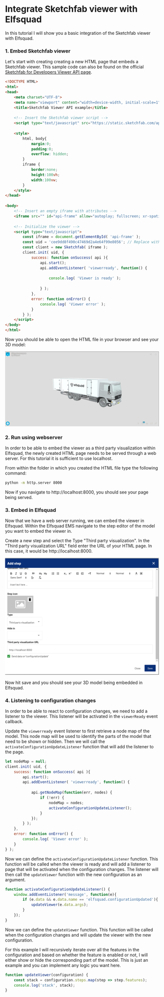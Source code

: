 # Integrate Sketchfab viewer with Elfsquad

In this tutorial I will show you a basic integration of the Sketchfab viewer with Elfsquad.

### 1. Embed Sketchfab viewer
Let's start with creating creating a new HTML page that embeds a Sketchfab viewer. This sample code can also be found on the official [Sketchfab for Developers Viewer API page](https://sketchfab.com/developers/viewer).
```html
<!DOCTYPE HTML>
<html>
<head>
    <meta charset="UTF-8">
    <meta name="viewport" content="width=device-width, initial-scale=1">
    <title>Sketchfab Viewer API example</title>

    <!-- Insert the Sketchfab viewer script -->
    <script type="text/javascript" src="https://static.sketchfab.com/api/sketchfab-viewer-1.12.1.js"></script>

    <style>
        html, body{
            margin:0;
            padding:0;
            overflow: hidden;
        }
        iframe {
            border:none;
            height:100vh;
            width:100vw;
        }
    </style>
</head>

<body>
    <!-- Insert an empty iframe with attributes -->
    <iframe src="" id="api-frame" allow="autoplay; fullscreen; xr-spatial-tracking" xr-spatial-tracking execution-while-out-of-viewport execution-while-not-rendered web-share allowfullscreen mozallowfullscreen="true" webkitallowfullscreen="true"></iframe>

    <!-- Initialize the viewer -->
    <script type="text/javascript">
        const iframe = document.getElementById( 'api-frame' );
        const uid = 'cee9dd8f490c47469d2a4e64f99e8056'; // Replace with the ID of your model.
        const client = new Sketchfab( iframe );
        client.init( uid, {
            success: function onSuccess( api ){
                api.start();
                api.addEventListener( 'viewerready', function() {

                    console.log( 'Viewer is ready' );

                } );
            },
            error: function onError() {
                console.log( 'Viewer error' );
            }
        } );
    </script>
</body>
</html>
```

Now you should be able to open the HTML file in your browser and see your 3D model:

![Screenshot 1](assets/screenshot-1.png)

### 2. Run using webserver
In order to be able to embed the viewer as a third party visualization within Elfsquad, the newly created HTML page needs to be served through a web server. For this tutorial it is sufficient to use localhost.

From within the folder in which you created the HTML file type the following command:
```bash
python -m http.server 8000
```

Now if you navigate to http://localhost:8000, you should see your page being served.

### 3. Embed in Elfsquad
Now that we have a web server running, we can embed the viewer in Elfsquad. 
Within the Elfsquad EMS navigate to the step editor of the model you want to embed the viewer in. 

Create a new step and select the Type "Third party visualization". In the "Third party visualization URL" field enter the URL of your HTML page. In this case, it would be http://localhost:8000.

![Screenshot 2](assets/screenshot-2.png)

Now hit save and you should see your 3D model being embedded in Elfsquad.

### 4. Listening to configuration changes
In order to be able to react to configuration changes, we need to add a listener to the viewer. This listener will be activated in the `viewerReady` event callback.

Update the `viewerready` event listener to first retrieve a node map of the model. This node map will be used to identify the parts of the model that need to be shown or hidden. Then we will call the `activateConfigurationUpdateListener` function that will add the listener to the page.
```javascript
let nodeMap = null;
client.init( uid, {
    success: function onSuccess( api ){
        api.start();
        api.addEventListener( 'viewerready', function() {

            api.getNodeMap(function(err, nodes) {
                if (!err) {
                    nodeMap = nodes;
                    activateConfigurationUpdateListener();
                }
            });
        } );
    },
    error: function onError() {
        console.log( 'Viewer error' );
    }
} );
```

Now we can define the `activateConfigurationUpdateListener` function. This function will be called when the viewer is ready and will add a listener to page that will be activated when the configuration changes. The listener will then call the `updateViewer` function with the new configuration as an argument.
```javascript
function activateConfigurationUpdateListener() {
    window.addEventListener('message', function(e){
        if (e.data && e.data.name == 'elfsquad.configurationUpdated'){
            updateViewer(e.data.args);
        }                 
    });
}
```

Now we can define the `updateViewer` function. This function will be called when the configuration changes and will update the viewer with the new configuration.

For this example I will recursively iterate over all the features in the configuration and based on whether the feature is enabled or not, I will either show or hide the corresponding part of the model. This is just an example and you can implement any logic you want here. 
```javascript
function updateViewer(configuration) {
    const stack = configuration.steps.map(step => step.features);
    console.log('stack', stack);
}
```